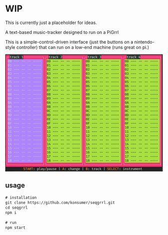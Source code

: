 # WIP

This is currently just a placeholder for ideas.

A text-based music-tracker designed to run on a PiGrrl

This is a simple-control-driven interface (just the buttons on a nintendo-style controller) that can run on a low-end machine (runs great on pi.)

![screen](screen.png)

## usage

```
# installation
git clone https://github.com/konsumer/seqgrrl.git
cd seqgrrl
npm i

# run
npm start
```
